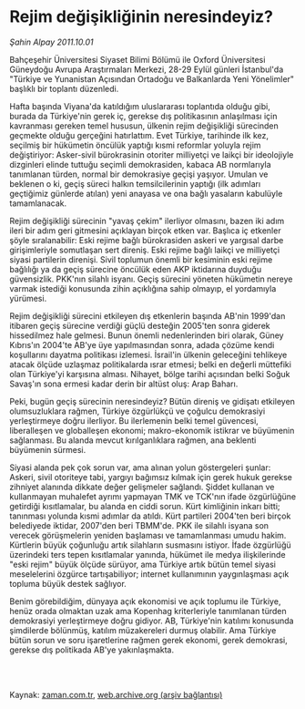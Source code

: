 # Rejim değişikliğinin neresindeyiz?

*Şahin Alpay 2011.10.01*

<td class="columnist-detail">
<p>Bahçeşehir Üniversitesi Siyaset Bilimi Bölümü ile Oxford Üniversitesi Güneydoğu Avrupa Araştırmaları Merkezi, 28-29 Eylül günleri İstanbul'da "Türkiye ve Yunanistan Açısından Ortadoğu ve Balkanlarda Yeni Yönelimler" başlıklı bir toplantı düzenledi.</p>
<p>
<div id="haberMetinDiv">
<p>Hafta başında Viyana'da katıldığım uluslararası toplantıda olduğu gibi, burada da Türkiye'nin gerek iç, gerekse dış politikasının anlaşılması için kavranması gereken temel hususun, ülkenin rejim değişikliği sürecinden geçmekte olduğu gerçeğini hatırlattım. Evet Türkiye, tarihinde ilk kez, seçilmiş bir hükümetin öncülük yaptığı kısmi reformlar yoluyla rejim değiştiriyor: Asker-sivil bürokrasinin otoriter milliyetçi ve laikçi bir ideolojiyle dizginleri elinde tuttuğu seçimli demokrasiden, kabaca AB normlarıyla tanımlanan türden, normal bir demokrasiye geçişi yaşıyor. Umulan ve beklenen o ki, geçiş süreci halkın temsilcilerinin yaptığı (ilk adımları geçtiğimiz günlerde atılan) yeni anayasa ve ona bağlı yasaların kabulüyle tamamlanacak.
<p>Rejim değişikliği sürecinin "yavaş çekim" ilerliyor olmasını, bazen iki adım ileri bir adım geri gitmesini açıklayan birçok etken var. Başlıca iç etkenler şöyle sıralanabilir: Eski rejime bağlı bürokrasiden askeri ve yargısal darbe girişimleriyle somutlaşan sert direniş. Eski rejime bağlı laikçi ve milliyetçi siyasi partilerin direnişi. Sivil toplumun önemli bir kesiminin eski rejime bağlılığı ya da geçiş sürecine öncülük eden AKP iktidarına duyduğu güvensizlik. PKK'nın silahlı isyanı. Geçiş sürecini yöneten hükümetin nereye varmak istediği konusunda zihin açıklığına sahip olmayıp, el yordamıyla yürümesi.
<p>Rejim değişikliği sürecini etkileyen dış etkenlerin başında AB'nin 1999'dan itibaren geçiş sürecine verdiği güçlü desteğin 2005'ten sonra giderek hissedilmez hale gelmesi. Bunun önemli nedenlerinden biri olarak, Güney Kıbrıs'ın 2004'te AB'ye üye yapılmasından sonra, adada çözüme kendi koşullarını dayatma politikası izlemesi. İsrail'in ülkenin geleceğini tehlikeye atacak ölçüde uzlaşmaz politikalarda ısrar etmesi; belki en değerli müttefiki olan Türkiye'yi karşısına alması. Nihayet, bölge tarihi açısından belki Soğuk Savaş'ın sona ermesi kadar derin bir altüst oluş: Arap Baharı.
<p>Peki, bugün geçiş sürecinin neresindeyiz? Bütün direniş ve gidişatı etkileyen olumsuzluklara rağmen, Türkiye özgürlükçü ve çoğulcu demokrasiyi yerleştirmeye doğru ilerliyor. Bu ilerlemenin belki temel güvencesi, liberalleşen ve globalleşen ekonomi; makro-ekonomik istikrar ve büyümenin sağlanması. Bu alanda mevcut kırılganlıklara rağmen, ana beklenti büyümenin sürmesi.
<p>Siyasi alanda pek çok sorun var, ama alınan yolun göstergeleri şunlar: Askeri, sivil otoriteye tabi, yargıyı bağımsız kılmak için gerek hukuk gerekse zihniyet alanında dikkate değer gelişmeler sağlandı. Şiddet kullanan ve kullanmayan muhalefet ayrımı yapmayan TMK ve TCK'nın ifade özgürlüğüne getirdiği kısıtlamalar, bu alanda en ciddi sorun. Kürt kimliğinin inkarı bitti; tanınması yolunda kısmi adımlar da atıldı. Kürt partileri 2004'ten beri birçok belediyede iktidar, 2007'den beri TBMM'de. PKK ile silahlı isyana son verecek görüşmelerin yeniden başlaması ve tamamlanması umudu hakim. Kürtlerin büyük çoğunluğu artık silahların susmasını istiyor. İfade özgürlüğü üzerindeki ters tepen kısıtlamalar yanında, hükümet ile medya ilişkilerinde "eski rejim" büyük ölçüde sürüyor, ama Türkiye artık bütün temel siyasi meselelerini özgürce tartışabiliyor; internet kullanımının yaygınlaşması açık topluma büyük destek sağlıyor.
<p>Benim görebildiğim, dünyaya açık ekonomisi ve açık toplumu ile Türkiye, henüz orada olmaktan uzak ama Kopenhag kriterleriyle tanımlanan türden demokrasiyi yerleştirmeye doğru gidiyor. AB, Türkiye'nin katılımı konusunda şimdilerde bölünmüş, katılım müzakereleri durmuş olabilir. Ama Türkiye bütün sorun ve soru işaretlerine rağmen gerek ekonomi, gerek demokrasi, gerekse dış politikada AB'ye yakınlaşmakta. </p></p></p></p></p></p></div>
</p>


<p><br>
		 </br></p></td>

Kaynak: [zaman.com.tr](http://zaman.com.tr/yazar.do?yazino=1185611), [web.archive.org (arşiv bağlantısı)](http://web.archive.org/web/20111231052224/http://www.zaman.com.tr:80/yazar.do?yazino=1185611)
